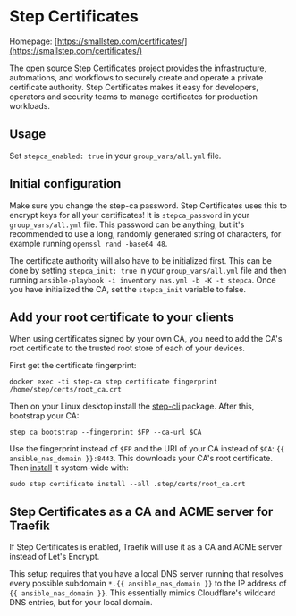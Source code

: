 # Step Certificates

Homepage: [https://smallstep.com/certificates/](https://smallstep.com/certificates/)


The open source Step Certificates project provides the infrastructure, automations, and workflows to securely create and operate a private certificate authority. Step Certificates makes it easy for developers, operators and security teams to manage certificates for production workloads.


## Usage

Set `stepca_enabled: true` in your `group_vars/all.yml` file.

## Initial configuration

Make sure you change the step-ca password. Step Certificates uses this to encrypt keys for all your certificates! It is `stepca_password` in your `group_vars/all.yml` file. This password can be anything, but it's recommended to use a long, randomly generated string of characters, for example running `openssl rand -base64 48`.

The certificate authority will also have to be initialized first. This can be done by setting `stepca_init: true` in your `group_vars/all.yml` file and then running `ansible-playbook -i inventory nas.yml -b -K -t stepca`. Once you have initialized the CA, set the `stepca_init` variable to false.

## Add your root certificate to your clients
When using certificates signed by your own CA, you need to add the CA's root certificate to the trusted root store of each of your devices.

First get the certificate fingerprint:

```shell
docker exec -ti step-ca step certificate fingerprint /home/step/certs/root_ca.crt
```

Then on your Linux desktop install the [step-cli](https://github.com/smallstep/cli/releases) package. After this, bootstrap your CA:

```
step ca bootstrap --fingerprint $FP --ca-url $CA
```

Use the fingerprint instead of `$FP` and the URI of your CA instead of `$CA`: `{{ ansible_nas_domain }}:8443`. This downloads your CA's root certificate. Then [install](https://smallstep.com/docs/cli/certificate/install/) it system-wide with:

```
sudo step certificate install --all .step/certs/root_ca.crt
```

## Step Certificates as a CA and ACME server for Traefik
If Step Certificates is enabled, Traefik will use it as a CA and ACME server instead of Let's Encrypt.

This setup requires that you have a local DNS server running that resolves every possible subdomain `*.{{ ansible_nas_domain }}` to the IP address of `{{ ansible_nas_domain }}`. This essentially mimics Cloudflare's wildcard DNS entries, but for your local domain.
